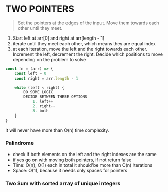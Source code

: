 # TWO POINTERS

> Set the pointers at the edges of the input. Move them towards each other until they meet.

1. Start left at arr[0] and right at arr[length - 1]
2. iterate until they meet each other, which means they are equal index
3. at each iteration, move the left and the right towards each other. Increment the left, decrement the right. Decide which positions to move depending on the problem to solve

```javascript
const fn = (arr) => {
    const left = 0
    const right = arr.length - 1

    while (left < right) {
        DO SOME LOGIC
        DECIDE BETWEEN THESE OPTIONS
            1. left++
            2. right--
            3. both
    }
}
```

It will never have more than O(n) time complexity.

### Palindrome

- check if both elements on the left and the right indexes are the same
- if yes go on with moving both pointers, if not return false
- Time: O(n), O(1) each in total it should'be more than O(n) iterations
- Space: O(1), because it needs only spaces for pointers

### Two Sum with sorted array of unique integers
